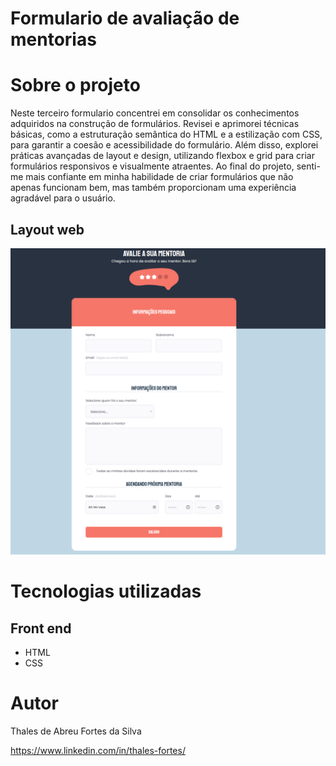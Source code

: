 # Formulario de avaliação de mentorias

# Sobre o projeto

Neste terceiro formulario concentrei em consolidar os conhecimentos adquiridos na construção de formulários. Revisei e aprimorei técnicas básicas, como a estruturação semântica do HTML e a estilização com CSS, para garantir a coesão e acessibilidade do formulário. Além disso, explorei práticas avançadas de layout e design, utilizando flexbox e grid para criar formulários responsivos e visualmente atraentes. Ao final do projeto, senti-me mais confiante em minha habilidade de criar formulários que não apenas funcionam bem, mas também proporcionam uma experiência agradável para o usuário.

## Layout web
![Web 1](https://github.com/ThalesFortes/HTML_CSS/blob/main/2.2_Avalie%20sua%20mentoria(form)/images/printPag.png)

# Tecnologias utilizadas

## Front end
- HTML 
- CSS

# Autor

Thales de Abreu Fortes da Silva

https://www.linkedin.com/in/thales-fortes/
